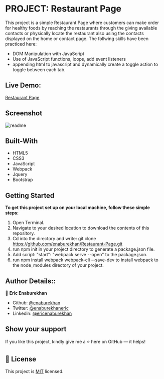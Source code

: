 # PROJECT: Restaurant Page

This project is a simple Restaurant Page where customers can make order for healthy foods by reaching the restaurants through the giving available contacts or physically locate the restaurant also using the contacts displayed on the home or contact page. 
The follwing skills have been practiced here:
- DOM Manipulation with JavaScript
- Use of JavaScript functions, loops, add event listeners
- appending html to javascript and dynamically create a toggle action to toggle between each tab.


## Live Demo:
[Restaurant Page](http://ericenaburekhan.me/Restaurant-Page/)

## Screenshot
![readme](https://user-images.githubusercontent.com/51296741/105089961-18a91980-5a9e-11eb-96f4-bece4b8e6275.png)
## Built-With

- HTML5
- CSS3
- JavaScript
- Webpack
- Jquery
- Bootstrap

## Getting Started

**To get this project set up on your local machine, follow these simple steps:**

1. Open Terminal.
2. Navigate to your desired location to download the contents of this repository.
3. Cd into the directory and write: git clone https://github.com/enaburekhan/Restaurant-Page.git
4. run npm init in your project directory to generate a package.json file.
5. Add script: "start": "webpack serve --open" to the package.json.
6. run npm install webpack webpack-cli --save-dev to install webpack to the node_modules directory of your project.


## Author Details::

👤 **Eric Enaburekhan**

- Github: [@enaburekhan](https://github.com/enaburekhan)
- Twitter: [@enaburekhaneric](https://twitter.com/enaburekhaneric)
- Linkedin: [@ericenaburekhan](https://www.linkedin.com/in/eric-enaburekhan-801a28100/)



## Show your support

If you like this project, kindly give me a ⭐ here on GitHub — it helps!

## 📝 License

This project is [MIT](lic.url) licensed.   